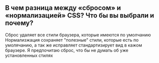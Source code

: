 ## В чем разница между «сбросом» и «нормализацией» CSS? Что бы вы выбрали и почему?

Сброс удаляет все стили браузера, которые имеются по умолчанию
Нормализжация сохраняет "полезные" стили, которые есть по умолячанию, а так же исправляет стандартизирует вид в кажом браузере.
Я предпочитаю сброс, что бы не думать об уже установленных стилях